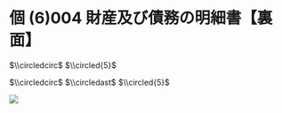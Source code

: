 # 個 $(6)004$ 財産及び債務の明細書【裏面】

$\\circledcirc$ $\\circled{5}$

$\\circledcirc$ $\\circledast$ $\\circled{5}$

![](https://www.nta.go.jp/tmp/613487af-5daa-4f37-a518-5216a256eba8/images/2b19eab358c48202d3c668a65e1695393e27893ba221b02f461e4b3c73583696.jpg)